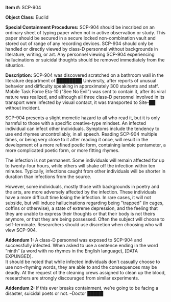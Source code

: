 **Item #:** SCP-904

**Object Class:** Euclid

**Special Containment Procedures:** SCP-904 should be inscribed on an ordinary sheet of typing paper when not in active observation or study. This paper should be secured in a secure locked non-combination vault and stored out of range of any recording devices. SCP-904 should only be handled or directly viewed by class-D personnel without backgrounds in literature, writing, or art. Any personnel viewing SCP-904 experiencing hallucinations or suicidal thoughts should be removed immediately from the situation.

**Description:** SCP-904 was discovered scratched on a bathroom wall in the literature department of ████████ University, after reports of unusual behavior and difficulty speaking in approximately 300 students and staff. Mobile Task Force Eta-10 ("See No Evil") was sent to contain it, after its viral nature was realized, and although all three class-D personnel involved in its transport were infected by visual contact, it was transported to Site-██ without incident.

SCP-904 presents a slight memetic hazard to all who read it, but it is only harmful to those with a specific creative-type mindset. An infected individual can infect other individuals. Symptoms include the tendency to use end rhymes uncontrollably, in all speech. Reading SCP-904 multiple times, or being very close to it after reading it once, will result in the development of a more refined poetic form, containing iambic pentameter, a more complicated poetic form, or more fitting rhymes.

The infection is not permanent. Some individuals will remain affected for up to twenty-four hours, while others will shake off the infection within ten minutes. Typically, infections caught from other individuals will be shorter in duration than infections from the source.

However, some individuals, mostly those with backgrounds in poetry and the arts, are more adversely affected by the infection. These individuals have a more difficult time losing the infection. In rare cases, it will not subside, but will induce hallucinations regarding being "trapped" (in cages, coffins or otherwise), a state of extreme depression, and the feeling that they are unable to express their thoughts or that their body is not theirs anymore, or that they are being possessed. Often the subject will choose to self-terminate. Researchers should use discretion when choosing who will view SCP-904.

**Addendum 1:** A class-D personnel was exposed to SCP-904 and successfully infected. When asked to use a sentence ending in the word “ninth” (a word with no rhymes in the English language), \[DATA EXPUNGED\].  
It should be noted that while infected individuals don't casually choose to use non-rhyming words, they are able to and the consequences may be deadly. At the request of the cleaning crews assigned to clean up the blood, researchers are strongly discouraged from similar experiments.

**Addendum 2:** If this ever breaks containment, we’re going to be facing a disaster, suicidal poets or not. –Doctor █████